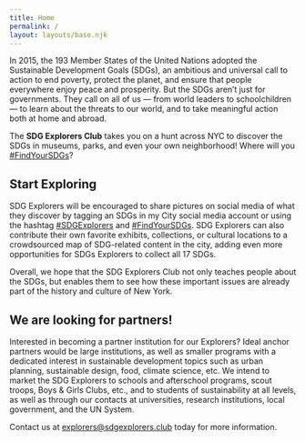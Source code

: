 ```yaml
---
title: Home
permalink: /
layout: layouts/base.njk
---
```

In 2015, the 193 Member States of the United Nations adopted the Sustainable Development Goals (SDGs), an ambitious and universal call to action to end poverty, protect the planet, and ensure that people everywhere enjoy peace and prosperity. But the SDGs aren’t just for governments. They call on all of us — from world leaders to schoolchildren — to learn about the threats to our world, and to take meaningful action both at home and abroad.

The **SDG Explorers Club** takes you on a hunt across NYC to discover the SDGs in museums, parks, and even your own neighborhood! Where will you [#FindYourSDGs](https://www.instagram.com/explore/tags/findyoursdgs/)?

## Start Exploring
SDG Explorers will be encouraged to share pictures on social media of what they discover by tagging an SDGs in my City social media account or using the hashtag [#SDGExplorers](https://www.instagram.com/explore/tags/sdgexplorers/) and [#FindYourSDGs](https://www.instagram.com/explore/tags/findyoursdgs/). SDG Explorers can also contribute their own favorite exhibits, collections, or cultural locations to a crowdsourced map of SDG-related content in the city, adding even more opportunities for SDGs Explorers to collect all 17 SDGs.

Overall, we hope that the SDG Explorers Club not only teaches people about the SDGs, but enables them to see how these important issues are already part of the history and culture of New York.


## We are looking for partners!
Interested in becoming a partner institution for our Explorers? Ideal anchor partners would be large institutions, as well as smaller programs with a dedicated interest in sustainable development topics such as urban planning, sustainable design, food, climate science, etc. We intend to market the SDG Explorers to schools and afterschool programs, scout troops, Boys & Girls Clubs, etc., and to students of sustainability at all levels, as well as through our contacts at universities, research institutions, local government, and the UN System.

Contact us at [explorers@sdgexplorers.club](mailto:explorers@sdgexplorers.club) today for more information.
